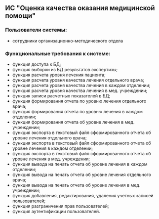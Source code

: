 ## ИС "Оценка качества оказания медицинской помощи"
### Пользователи системы: 
* сотрудники организационно-методического отдела
### Функциональные требования к системе:
*	функция доступа к БД;
*	функция выборки из БД результатов экспертизы;
*	функция расчета уровня лечения пациента;
*	функция расчета уровня качества лечения отдельного врача;
*	функция расчета уровня качества лечения в каждом отделении;
*	функция расчета уровня качества лечения в мед. учреждении;
*	функция записи расчетных показателей в БД; 
*	функция формирования отчета по уровню лечения отдельного врача;
* функция формирования отчета по уровню лечения в каждом отделении;
*	функция формирования отчета об уровне лечения в мед. учреждении;
*	функция экспорта в текстовый файл сформированного отчета об уровне лечения отдельного врача;
*	функция экспорта в текстовый файл сформированного отчета об уровне лечения в каждом отделении;
*	функция экспорта в текстовый файл сформированного отчета об уровне лечения в мед. учреждении;
*	функция вывода на печать отчета об уровне лечения в каждом отделении;
*	функция вывода на печать отчета об уровне лечения отдельного врача;
*	функция вывода на печать отчета об уровне лечения в мед. учреждении;
*	функция добавления, редактирования, удаления учетных записей пользователей;
*	функция разграничения прав пользователей;
*	функция аутентификации пользователей.
